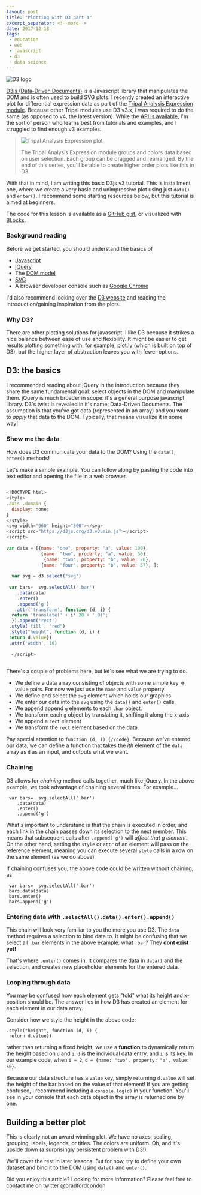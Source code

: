 ```yaml
---
layout: post
title: "Plotting with D3 part 1"
excerpt_separator: <!--more-->
date: 2017-12-18
tags: 
 - education
 - web
 - javascript
 - d3
 - data science
---
```


![D3 logo](/assets/img/d3/d3_logo.png)


[D3js (Data-Driven Documents)](https://d3js.org/) is a Javascript library that manipulates the DOM and is often used to build SVG plots.  I recently created an interactive plot for differential expression data as part of the [Tripal Analysis Expression module](https://github.com/tripal/tripal_analysis_expression/). Because other Tripal modules use D3 v3.x, I was required to do the same (as opposed to v4, the latest version).  While the [API is available](https://github.com/d3/d3-3.x-api-reference/blob/master/API-Reference.md), I'm the sort of person who learns best from tutorials and examples, and I struggled to find enough v3 examples.

<!--more-->


> ![Tripal Analysis Expression plot](/assets/img/d3/taexp_plot.png)
>
> The Tripal Analysis Expression module groups and colors data based on user selection. Each group can be dragged and rearranged.  By the end of this series, you'll be able to create higher order plots like this in D3.

With that in mind, I am writing this basic D3js v3 tutorial. This is installment one, where we create a very basic and unimpressive plot using just `data()` and `enter()`.  I recommend some starting resources below, but this tutorial is aimed at beginners.

The code for this lesson is available as a [GitHub gist](https://gist.github.com/bradfordcondon/317fe6b4edd66ba3904ed2248f8b6134), or visualized with [Bl.ocks](https://bl.ocks.org/bradfordcondon/317fe6b4edd66ba3904ed2248f8b6134).

### Background reading

Before we get started, you should understand the basics of 
* [Javascript](https://www.javascript.com/)
* [jQuery](https://jquery.com/)
* The [DOM model](https://www.w3schools.com/js/js_htmldom.asp)
* [SVG](https://www.w3schools.com/graphics/svg_intro.asp)
* A browser developer console such as [Google Chrome](https://developer.chrome.com/devtools)

I'd also recommend looking over the [D3 website](https://d3js.org/) and reading the introduction/gaining inspiration from the plots.

### Why D3?

There are other plotting solutions for javascript.  I like D3 because it strikes a nice balance between ease of use and flexibility.  It might be easier to get results plotting something with, for example, [plot.ly](https://plot.ly/javascript/) (which is built on top of D3), but the higher layer of abstraction leaves you with fewer options.

## D3: the basics

I recommended reading about jQuery in the introduction because they share the same fundamental goal: select objects in the DOM and manipulate them.  jQuery is much broader in scope: it's a general purpose javascript library.  D3's twist is revealed in it's name: Data-Driven Documents.  The assumption is that you've got data (represented in an array) and you want to *apply* that data to the DOM.  Typically, that means visualize it in some way!     


### Show me the data

How does D3 communicate your data to the DOM?  Using the `data()`, `enter()` methods!


Let's make a simple example.  You can follow along by pasting the code into text editor and opening the file in a web browser.

```javascript

<!DOCTYPE html>
<style>
.axis .domain {
  display: none;
}
</style>
<svg width="960" height="500"></svg> 
<script src="https://d3js.org/d3.v3.min.js"></script>
<script>
  
var data = [{name: "one", property: "a", value: 100},
             {name: "two", property: "a", value: 50},
              {name: "two", property: "b", value: 20},
             {name: "four", property: "b", value: 57}, ];
  
  var svg = d3.select("svg") 
    
 var bars=  svg.selectAll('.bar')
    .data(data)
    .enter()
    .append('g')
   .attr('transform', function (d, i) {
  return 'translate(' + i* 20 + ',0)'; 
  }).append('rect')
 .style('fill', "red")
 .style("height", function (d, i) {
 return d.value})
 .attr('width', 10)
  
  </script>
  
 ```

There's a couple of problems here, but let's see what we are trying to do.

* We define a data array consisting of objects with some simple key => value pairs.  For now we just use the `name` and `value` property.
* We define and select the `svg` element which holds our graphics.
* We enter our data into the `svg` using the `data()` and `enter()` calls.
* We append append `g` elements to each `.bar` object. 
* We transform each `g` object by translating it, shifting it along the x-axis
* We append a `rect` element
* We transform the  `rect` element based on the data.

Pay special attention to `function (d, i) {//code}`.  Because we've entered our data, we can define a function that takes the *ith* element of the `data` array as `d` as an input, and outputs what we want. 


### Chaining
D3 allows for *chaining* method calls together, much like jQuery.  In the above example, we took advantage of chaining several times.  For example...

```
 var bars=  svg.selectAll('.bar')
	.data(data)
    .enter()
    .append('g')
```

What's important to understand is that the chain is executed in order, and each link in the chain passes down its selection to the next member.  This means that subsequent calls after `.append('g')` will *affect that g element*.  On the other hand, setting the `style` or `attr` of an element will pass on the reference element, meaning you can execute several `style` calls in a row on the same element (as we do above)

If chaining confuses you, the above code could be written without chaining, as 

```
 var bars=  svg.selectAll('.bar')
 bars.data(data)
 bars.enter()
 bars.append('g')
```

### Entering data with  `.selectAll().data().enter().append()`

This chain will look very familiar to you the more you use D3.  The `data` method requires a selection to bind data to.  It might be confusing that we select all `.bar` elements in the above example: what `.bar`?  They **dont exist yet!**

That's where `.enter()` comes in.  It compares the data in `data()` and the selection, and creates new placeholder elements for the entered data.


### Looping through data 

You may be confused how each element gets "told" what its height and x-position should be.  The answer lies in how D3 has created an element for each element in our data array.

Consider how we style the height in the above code:


```
.style("height", function (d, i) {
 return d.value})
 ```  

rather than returning a fixed height, we use a **function** to dynamically return the height based on `d` and `i`.  `d` is the individual data entry, and `i` is its key.  In our example code, when `i = 2`, `d = {name: "two", property: "a", value: 50}`.

Because our data structure has a `value` key, simply returning `d.value` will set the height of the bar based on the value of that element!  If you are getting confused, I recommend including a `console.log(d)` in your function.  You'll see in your console that each data object in the array is returned one by one.

## Building a better plot

This is clearly not an award winning plot.  We have no axes, scaling, grouping, labels, legends, or titles.  The colors are uniform.  Oh, and it's upside down (a surprisingly persistent problem with D3!)

We'll cover the rest in later lessons.  But for now, try to define your own dataset and bind it to the DOM using `data()` and `enter()`.



Did you enjoy this article?  Looking for more information?  Please feel free to contact me on twitter @bradfordcondon

